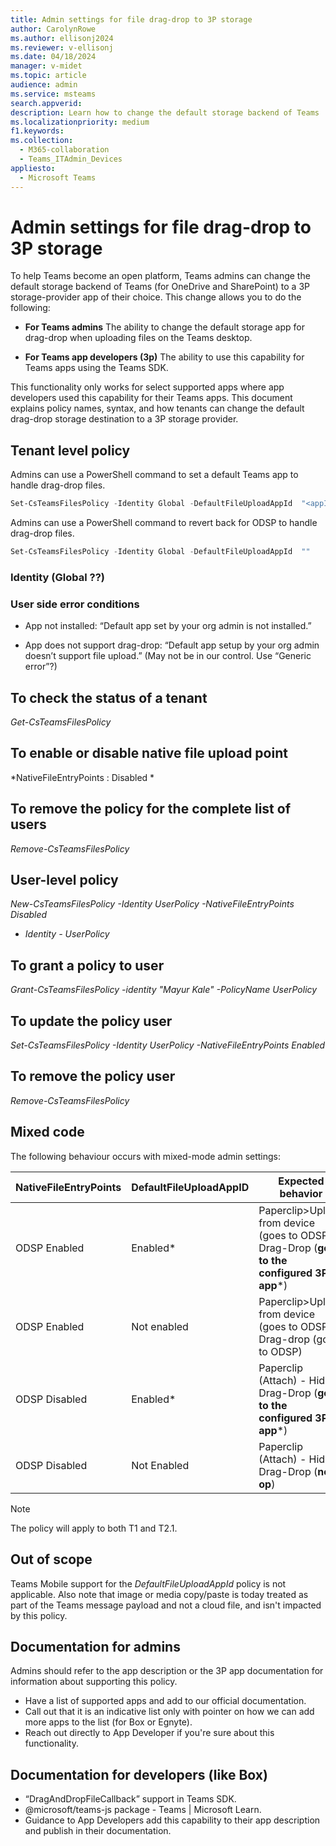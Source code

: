 ```yaml
---
title: Admin settings for file drag-drop to 3P storage 
author: CarolynRowe
ms.author: ellisonj2024
ms.reviewer: v-ellisonj
ms.date: 04/18/2024
manager: v-midet
ms.topic: article
audience: admin
ms.service: msteams
search.appverid: 
description: Learn how to change the default storage backend of Teams
ms.localizationpriority: medium
f1.keywords: 
ms.collection: 
  - M365-collaboration
  - Teams_ITAdmin_Devices
appliesto: 
  - Microsoft Teams
---
```


# Admin settings for file drag-drop to 3P storage

To help Teams become an open platform, Teams admins can change the default storage backend of Teams (for OneDrive and SharePoint) to a 3P storage-provider app of their choice. This change allows you to do the following:

- **For Teams admins** The ability to change the default storage app for drag-drop when uploading files on the Teams desktop.

- **For Teams app developers (3p)** The ability to use this capability for Teams apps using the Teams SDK.

This functionality only works for select supported apps where app developers  used this capability for their Teams apps. This document explains policy names, syntax, and how tenants can change the default drag-drop storage destination to a 3P storage provider.

## Tenant level policy
Admins can use a PowerShell command to set a default Teams app to handle drag-drop files.

```powershell
Set-CsTeamsFilesPolicy -Identity Global -DefaultFileUploadAppId  "<appId>"
```

Admins can use a PowerShell command to revert back for ODSP to handle drag-drop files.

```powershell
Set-CsTeamsFilesPolicy -Identity Global -DefaultFileUploadAppId  ""
```

### Identity (Global ??)
 
### User side error conditions

- App not installed: “Default app set by your org admin is not installed.”

- App does not support drag-drop: “Default app setup by your org admin doesn’t support file upload.” (May not be in our control. Use “Generic error”?)

## To check the status of a tenant
*Get-CsTeamsFilesPolicy*

## To enable or disable native file upload point
*NativeFileEntryPoints : Disabled *

## To remove the policy for the complete list of users
*Remove-CsTeamsFilesPolicy*

## User-level policy
*New-CsTeamsFilesPolicy -Identity UserPolicy -NativeFileEntryPoints Disabled*
- *Identity - UserPolicy*

## To grant a policy to user
*Grant-CsTeamsFilesPolicy  -identity "Mayur Kale" -PolicyName UserPolicy*

## To update the policy user
*Set-CsTeamsFilesPolicy -Identity UserPolicy -NativeFileEntryPoints Enabled*

## To remove the policy user
*Remove-CsTeamsFilesPolicy*

## Mixed code
The following behaviour occurs with mixed-mode admin settings:

|NativeFileEntryPoints |DefaultFileUploadAppID |Expected behavior
|---------|---------|---|
|ODSP Enabled     |Enabled*       |Paperclip>Upload from device (goes to ODSP)<br>Drag-Drop (**goes to the configured 3P app***)|
|ODSP Enabled    |Not enabled      |Paperclip>Upload from device  (goes to ODSP)<br>Drag-drop (goes to ODSP)|
|ODSP Disabled    |Enabled*      |Paperclip (Attach) - Hidden<br>Drag-Drop (**goes to the configured 3P app***)|
|ODSP Disabled    |Not Enabled      |Paperclip (Attach) - Hidden<br>Drag-Drop (**no op**)|

> [!NOTE]
> The policy will apply to both T1 and T2.1.

## Out of scope
Teams Mobile support for the *DefaultFileUploadAppId* policy is not applicable. Also note that image or media copy/paste is today treated as part of the Teams message payload and not a cloud file, and isn't impacted by this policy.

## Documentation for admins
Admins should refer to the app description or the 3P app documentation for information about supporting this policy.

- Have a list of supported apps and add to our official documentation.
- Call out that it is an indicative list only with pointer on how we can add more apps to the list (for Box or Egnyte).
- Reach out directly to App Developer if you're sure about this functionality.

##  Documentation for developers (like Box)
-	“DragAndDropFileCallback” support in Teams SDK.
-	@microsoft/teams-js package - Teams | Microsoft Learn.
-	Guidance to App Developers add this capability to their app description and publish in their documentation.
